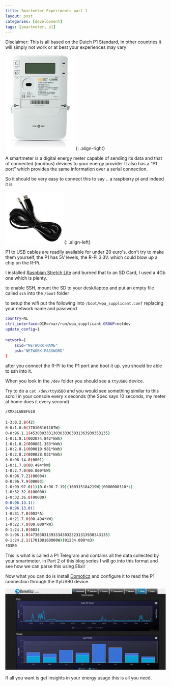 ```yaml
---
title: Smartmeter Experiments part 1
layout: post
categories: [development]
tags: [smartmeter, p1]
---
```


Disclaimer: This is all based on the Dutch P1 Standard, in other countries it will simply not work or at best your experiences may vary

![Smartmeter](/images/smartmeter.png){: .align-right}

A smartmeter is a digital energy meter capable of sending its data and that of connected (modbus) devices to your energy provider  It also has a “P1 port” which provides the same information over a serial connection.

So it should be very easy to connect this to say .. a raspberry pi and indeed it is

![P1-USB](/images/p1_usb.png){: .align-left}

P1 to USB cables are readily available for under 20 euro's. don't try to make them yourself, the P1 has 5V levels, the R-Pi 3.3V.  which could blow up a chip on the R-Pi.

I installed [Raspbian Stretch Lite](https://www.raspberrypi.org/downloads/raspbian/) and burned that to an SD Card, I used a 4Gb one which is plenty.

to enable SSH, mount the SD to your desk/laptop and put an empty file called `ssh` into the `/boot` folder

to setup the wifi put the following into `/boot/wpa_supplicant.conf` replacing your network name and password

``` bash
country=NL
ctrl_interface=DIR=/var/run/wpa_supplicant GROUP=netdev
update_config=1

network={
    ssid="NETWORK-NAME"
    psk="NETWORK-PASSWORD"
}
```

after you connect the R-Pi to the P1 port and boot it up. you should be able to ssh into it. 

When you look in the `/dev` folder you should see a `ttyUSB0` device.

Try to do a `cat /dev/ttyUSBO` and you would see something similar to this scroll in your console every x seconds (the Spec says 10 seconds, my meter at home does it every second)

``` bash
/XMX5LGBBFG10
 
1-3:0.2.8(42)
0-0:1.0.0(170108161107W)
0-0:96.1.1(4530303331303033303031363939353135)
1-0:1.8.1(002074.842*kWh)
1-0:1.8.2(000881.383*kWh)
1-0:2.8.1(000010.981*kWh)
1-0:2.8.2(000028.031*kWh)
0-0:96.14.0(0001)
1-0:1.7.0(00.494*kW)
1-0:2.7.0(00.000*kW)
0-0:96.7.21(00004)
0-0:96.7.9(00003)
1-0:99.97.0(1)(0-0:96.7.19)(160315184219W)(0000000310*s)
1-0:32.32.0(00000)
1-0:32.36.0(00000)
0-0:96.13.1()
0-0:96.13.0()
1-0:31.7.0(003*A)
1-0:21.7.0(00.494*kW)
1-0:22.7.0(00.000*kW)
0-1:24.1.0(003)
0-1:96.1.0(4730303139333430323231313938343135)
0-1:24.2.1(170108160000W)(01234.000*m3)
!D3B0
```

This is what is called a P1 Telegram and contains all the data collected by your smartmeter. in Part 2 of this blog series I will go into this format and see how we can parse this using Elixir

Now what you can do is install [Domoticz](http://www.domoticz.com/) and configure it to read the P1 connection through the ttyUSB0 device.

![Domoticz](/images/Domoticz.png)

If all you want is get insights in your energy usage this is all you need.